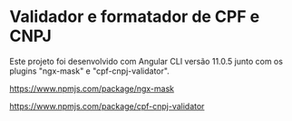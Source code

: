 # Validador e formatador de CPF e CNPJ

Este projeto foi desenvolvido com Angular CLI versão 11.0.5 junto com os plugins "ngx-mask" e "cpf-cnpj-validator".

https://www.npmjs.com/package/ngx-mask

https://www.npmjs.com/package/cpf-cnpj-validator
